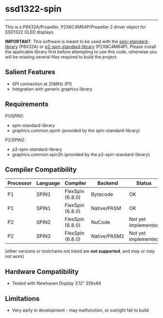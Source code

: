 # ssd1322-spin
--------------

This is a P8X32A/Propeller, P2X8C4M64P/Propeller 2 driver object for SSD1322 OLED displays.

**IMPORTANT**: This software is meant to be used with the [spin-standard-library](https://github.com/avsa242/spin-standard-library) (P8X32A) or [p2-spin-standard-library](https://github.com/avsa242/p2-spin-standard-library) (P2X8C4M64P). Please install the applicable library first before attempting to use this code, otherwise you will be missing several files required to build the project.


## Salient Features

* SPI connection at 20MHz (P1)
* Integration with generic graphics library


## Requirements

P1/SPIN1:
* spin-standard-library
* graphics.common.spinh (provided by the spin-standard-library)


P2/SPIN2:
* p2-spin-standard-library
* graphics.common.spin2h (provided by the p2-spin-standard-library)


## Compiler Compatibility

| Processor | Language | Compiler               | Backend      | Status                |
|-----------|----------|------------------------|--------------|-----------------------|
| P1	    | SPIN1    | FlexSpin (6.8.0)	| Bytecode     | OK                    |
| P1	    | SPIN1    | FlexSpin (6.8.0)       | Native/PASM  | OK                    |
| P2	    | SPIN2    | FlexSpin (6.8.0)       | NuCode       | Not yet implemented   |
| P2        | SPIN2    | FlexSpin (6.8.0)       | Native/PASM2 | Not yet implemented   |

(other versions or toolchains not listed are __not supported__, and _may or may not_ work)


## Hardware Compatibility

* Tested with Newhaven Display 3.12" 256x64


## Limitations

* Very early in development - may malfunction, or outright fail to build


